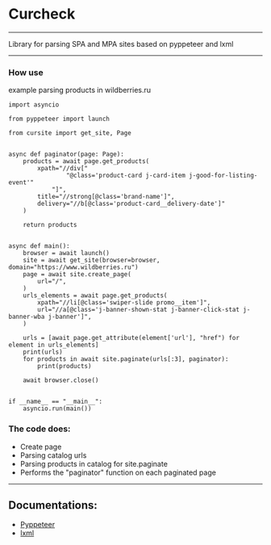 # Curcheck
___

Library for parsing SPA and MPA sites based on pyppeteer and lxml

___

### How use

example parsing products in wildberries.ru

```python3
import asyncio

from pyppeteer import launch

from cursite import get_site, Page


async def paginator(page: Page):
    products = await page.get_products(
        xpath="//div["
                "@class='product-card j-card-item j-good-for-listing-event'"
            "]",
        title="//strong[@class='brand-name']",
        delivery="//b[@class='product-card__delivery-date']"
    )
    
    return products


async def main():
    browser = await launch()
    site = await get_site(browser=browser, domain="https://www.wildberries.ru")
    page = await site.create_page(
        url="/",
    )
    urls_elements = await page.get_products(
        xpath="//li[@class='swiper-slide promo__item']",
        url="//a[@class='j-banner-shown-stat j-banner-click-stat j-banner-wba j-banner']",
    )

    urls = [await page.get_attribute(element['url'], "href") for element in urls_elements]
    print(urls)
    for products in await site.paginate(urls[:3], paginator):
        print(products)

    await browser.close()


if __name__ == "__main__":
    asyncio.run(main())
```

### The code does:

- Create page
- Parsing catalog urls
- Parsing products in catalog for site.paginate
- Performs the "paginator" function on each paginated page

---

## Documentations:
- [Pyppeteer](https://pyppeteer.github.io/pyppeteer/)
- [lxml](https://github.com/lxml/lxml)
